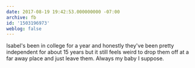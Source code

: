 ```yaml
---
date: 2017-08-19 19:42:53.000000000 -07:00
archive: fb
id: '1503196973'
weblog: false
---
```


Isabel's been in college for a year and honestly they've been pretty independent for about 15 years but it still feels weird to drop them off at a far away place and just leave them. Always my baby I suppose.
